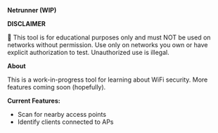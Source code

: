 **Netrunner (WIP)**

**DISCLAIMER**

🚨 This tool is for educational purposes only and must NOT be used on networks without permission. Use only on networks you own or have explicit authorization to test. Unauthorized use is illegal.

**About**

This is a work-in-progress tool for learning about WiFi security. More features coming soon (hopefully).

**Current Features:**

- Scan for nearby access points
- Identify clients connected to APs
